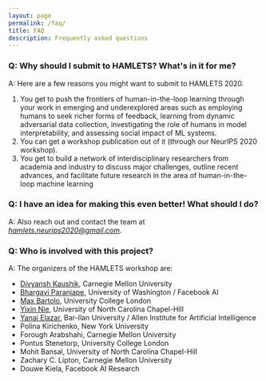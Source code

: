 ```yaml
---
layout: page
permalink: /faq/
title: FAQ
description: Frequently asked questions
---
```



### Q: Why should I submit to HAMLETS? What's in it for me?

A: Here are a few reasons you might want to submit to HAMLETS 2020. 
1. You get to push the frontiers of human-in-the-loop learning through your work in emerging and underexplored areas such as employing humans to seek richer forms of feedback, learning from dynamic adversarial data collection, investigating the role of humans in model interpretability, and assessing social impact of ML systems.
2. You can get a workshop publication out of it (through our NeurIPS 2020 workshop).
3. You get to build a network of interdisciplinary researchers from academia and industry to discuss major challenges, outline recent advances, and facilitate future research in the area of human-in-the-loop machine learning


### Q: I have an idea for making this even better! What should I do?

A: Also reach out and contact the team at *hamlets.neurips2020@gmail.com*.

### Q: Who is involved with this project? 

A: The organizers of the HAMLETS workshop are:

* [Divyansh Kaushik](https://www.cs.cmu.edu/~dkaushik/), Carnegie Mellon University
* [Bhargavi Paranjape](https://bhargaviparanjape.github.io/), University of Washington / Facebook AI
* [Max Bartolo](http://hamlets-workshop.github.io/), University College London
* [Yixin Nie](http://hamlets-workshop.github.io/), University of North Carolina Chapel-Hill
* [Yanai Elazar](http://hamlets-workshop.github.io/), Bar-Ilan University / Allen Institute for Artificial Intelligence
* Polina Kirichenko, New York University
* Forough Arabshahi, Carnegie Mellon University
* Pontus Stenetorp, University College London
* Mohit Bansal, University of North Carolina Chapel-Hill
* Zachary C. Lipton, Carnegie Mellon University
* Douwe Kiela, Facebook AI Research

